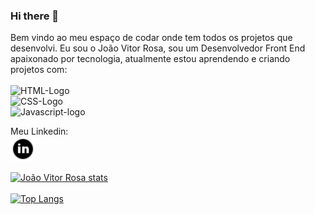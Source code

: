 ### Hi there 👋

Bem vindo ao meu espaço de codar onde tem todos os projetos que desenvolvi.
Eu sou o João Vitor Rosa, sou um Desenvolvedor Front End apaixonado por tecnologia, atualmente estou aprendendo e criando projetos com:
<br><br>
    <img src="https://img.shields.io/badge/HTML5-E34F26?style=for-the-badge&logo=html5&logoColor=white" alt="HTML-Logo"> <br>
    <img src="https://img.shields.io/badge/CSS3-1572B6?style=for-the-badge&logo=css3&logoColor=white" alt="CSS-Logo"> <br>
    <img src="https://img.shields.io/badge/JavaScript-323330?style=for-the-badge&logo=javascript&logoColor=F7DF1E!" alt="Javascript-logo">
    
Meu Linkedin: <br>
<a href="https://www.linkedin.com/in/jo%C3%A3o-vitor-rosa/">
    <img src="icons8-linkedin-circled-30.png" alt="Logo-Linkedin" width="40" height="40">
<a>

    
  
[![João Vitor Rosa stats](https://github-readme-stats.vercel.app/api?username=johnrosa59)](https://github.com/anuraghazra/github-readme-stats)
<br>
<br>
[![Top Langs](https://github-readme-stats.vercel.app/api/top-langs/?username=johnrosa59)](https://github.com/anuraghazra/github-readme-stats)
